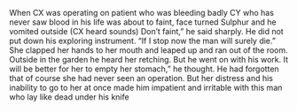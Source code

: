 When CX was operating on patient who was bleeding badly CY who has never saw blood in his life was about to faint, face turned Sulphur and he vomited outside (CX heard sounds)
Don’t faint,” he said sharply. He did not put down his exploring instrument. “If I stop now the man will surely die.” She clapped her hands to her mouth and leaped up and ran out of the room. Outside in the garden he heard her retching. But he went on with his work.
It will be better for her to empty her stomach,” he thought. He had forgotten that of course she had never seen an operation. But her distress and his inability to go to her at once made him impatient and irritable with this man who lay like dead under his knife